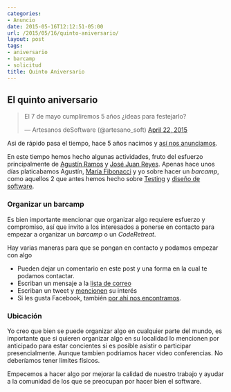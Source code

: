 ```yaml
---
categories:
- Anuncio
date: 2015-05-16T12:12:51-05:00
url: /2015/05/16/quinto-aniversario/
layout: post
tags:
- aniversario
- barcamp
- solicitud
title: Quinto Aniversario
---
```


## El quinto aniversario

<blockquote class="twitter-tweet" lang="en"><p lang="es" dir="ltr">El 7 de mayo cumpliremos 5 años ¿ideas para festejarlo?</p>&mdash; Artesanos deSoftware (@artesano_soft) <a href="https://twitter.com/artesano_soft/status/590726460480061441">April 22, 2015</a></blockquote> <script async src="//platform.twitter.com/widgets.js" charset="utf-8"></script>

Asi de rápido pasa el tiempo, hace 5 años nacimos y [así nos anunciamos][1].

En este tiempo hemos hecho algunas actividades, fruto del esfuerzo principalmente de [Agustín Ramos][2] y [José Juan Reyes][3]. Apenas hace unos días platicabamos Agustín, [María Fibonacci][4] y yo sobre hacer un _barcamp_, como aquellos 2 que antes hemos hecho sobre [Testing][6] y [diseño de software][5].

### Organizar un barcamp

Es bien importante mencionar que organizar algo requiere esfuerzo y compromiso, así que invito a los interesados a ponerse en contacto para empezar a organizar un _barcamp_ o un _CodeRetreat_.

Hay varias maneras para que se pongan en contacto y podamos empezar con algo

- Pueden dejar un comentario en este post y una forma en la cual te podamos contactar.
- Escriban un mensaje a la [lista de correo][7]
- Escriban un tweet y [mencionen][8] su interés
- Si les gusta Facebook, también [por ahí nos encontramos][9].

### Ubicación

Yo creo que bien se puede organizar algo en cualquier parte del mundo, es importante que si quieren organizar algo en su localidad lo mencionen por anticipado para estar concientes si es posible asistir o participar presencialmente. Aunque tambien podriamos hacer video conferencias. No deberíamos tener límites físicos.

Empecemos a hacer algo por mejorar la calidad de nuestro trabajo y ayudar a la comunidad de los que se preocupan por hacer bien el software.


[1]: http://artesanos.de/software/2010/05/07/arrancando-los-artesanos-de-software/
[2]: http://machinesareus.blogspot.com/
[3]: http://twitter.com/neodevelop
[4]: http://twitter.com/Maria_Fibonacci
[5]: http://artesanos.de/software/2013/07/18/barcamp-de-diseno-de-artesanos-de-software/
[6]: http://artesanos.de/software/2013/11/14/1er-barcamp-de-testing-en-la-ciudad-de-mexico/
[7]: https://groups.google.com/forum/#!forum/artesanos-de-software
[8]: http://twitter.com/artesano_soft
[9]: https://www.facebook.com/artesanosDeSoftware